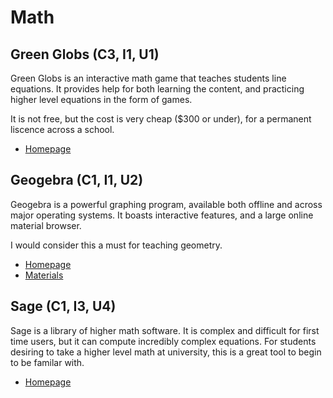 # Math

## Green Globs (C3, I1, U1)

Green Globs is an interactive math game that teaches students line equations. It provides help for both learning the content, and practicing higher level equations in the form of games.

It is not free, but the cost is very cheap ($300 or under), for a permanent liscence across a school.

* [Homepage](http://www.greenglobs.net/)

## Geogebra (C1, I1, U2)

Geogebra is a powerful graphing program, available both offline and across major operating systems. It boasts interactive features, and a large online material browser.

I would consider this a must for teaching geometry.

* [Homepage](http://www.geogebra.org/)
* [Materials](http://tube.geogebra.org/)

## Sage (C1, I3, U4)

Sage is a library of higher math software. It is complex and difficult for first time users, but it can compute incredibly complex equations. For students desiring to take a higher level math at university, this is a great tool to begin to be familar with.

* [Homepage](http://www.sagemath.org/)



